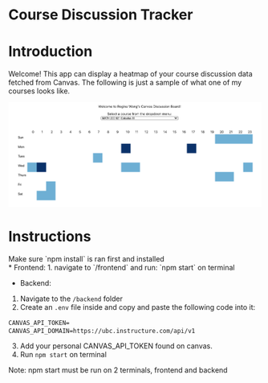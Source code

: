 # Course Discussion Tracker

<h1>Introduction</h1>
Welcome! This app can display a heatmap of your course discussion data fetched from Canvas. The following is just a sample of what one of my courses looks like.</br>

![Image of Heatmap](https://github.com/reginawongg/course-activity-tracker/blob/master/demo.png)

<h1>Instructions</h1>
Make sure  `npm install`  is ran first and installed</br>
* Frontend: 
1. navigate to `/frontend` and run: `npm start` on terminal </br>

* Backend: 
1. Navigate to the `/backend` folder
2. Create an `.env` file inside and copy and paste the following code into it: 
```
CANVAS_API_TOKEN=
CANVAS_API_DOMAIN=https://ubc.instructure.com/api/v1
```
3. Add your personal CANVAS_API_TOKEN found on canvas.
2. Run `npm start` on terminal </br>

Note: npm start must be run on 2 terminals, frontend and backend

